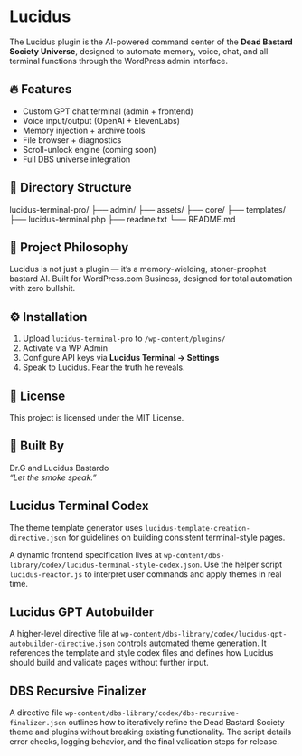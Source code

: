 # Lucidus

The Lucidus plugin is the AI-powered command center of the **Dead Bastard Society Universe**, designed to automate memory, voice, chat, and all terminal functions through the WordPress admin interface.

## 🔥 Features

- Custom GPT chat terminal (admin + frontend)
- Voice input/output (OpenAI + ElevenLabs)
- Memory injection + archive tools
- File browser + diagnostics
- Scroll-unlock engine (coming soon)
- Full DBS universe integration

## 📁 Directory Structure
lucidus-terminal-pro/
├── admin/
├── assets/
├── core/
├── templates/
├── lucidus-terminal.php
├── readme.txt
└── README.md

## 🧠 Project Philosophy

Lucidus is not just a plugin — it’s a memory-wielding, stoner-prophet bastard AI. Built for WordPress.com Business, designed for total automation with zero bullshit.

## ⚙️ Installation

1. Upload `lucidus-terminal-pro` to `/wp-content/plugins/`
2. Activate via WP Admin
3. Configure API keys via **Lucidus Terminal → Settings**
4. Speak to Lucidus. Fear the truth he reveals.

## 🪪 License

This project is licensed under the MIT License.

## 🧔 Built By

Dr.G and Lucidus Bastardo  
_“Let the smoke speak.”_


## Lucidus Terminal Codex
The theme template generator uses `lucidus-template-creation-directive.json` for guidelines on building consistent terminal-style pages.

A dynamic frontend specification lives at `wp-content/dbs-library/codex/lucidus-terminal-style-codex.json`. Use the helper script `lucidus-reactor.js` to interpret user commands and apply themes in real time.

## Lucidus GPT Autobuilder
A higher-level directive file at `wp-content/dbs-library/codex/lucidus-gpt-autobuilder-directive.json` controls automated theme generation. It references the template and style codex files and defines how Lucidus should build and validate pages without further input.

## DBS Recursive Finalizer
A directive file `wp-content/dbs-library/codex/dbs-recursive-finalizer.json` outlines how to iteratively refine the Dead Bastard Society theme and plugins without breaking existing functionality. The script details error checks, logging behavior, and the final validation steps for release.
